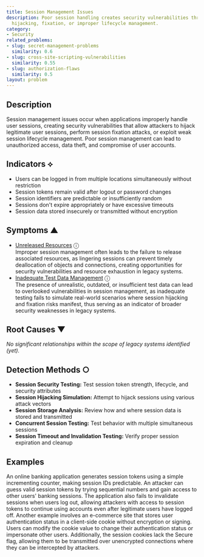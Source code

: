 ```yaml
---
title: Session Management Issues
description: Poor session handling creates security vulnerabilities through session
  hijacking, fixation, or improper lifecycle management.
category:
- Security
related_problems:
- slug: secret-management-problems
  similarity: 0.6
- slug: cross-site-scripting-vulnerabilities
  similarity: 0.55
- slug: authorization-flaws
  similarity: 0.5
layout: problem
---
```


## Description

Session management issues occur when applications improperly handle user sessions, creating security vulnerabilities that allow attackers to hijack legitimate user sessions, perform session fixation attacks, or exploit weak session lifecycle management. Poor session management can lead to unauthorized access, data theft, and compromise of user accounts.

## Indicators ⟡

- Users can be logged in from multiple locations simultaneously without restriction
- Session tokens remain valid after logout or password changes
- Session identifiers are predictable or insufficiently random
- Sessions don't expire appropriately or have excessive timeouts
- Session data stored insecurely or transmitted without encryption

## Symptoms ▲
- [Unreleased Resources](unreleased-resources.md) <span class="info-tooltip" title="Confidence: 0.346, Strength: 0.687">ⓘ</span>
<br/>  Improper session management often leads to the failure to release associated resources, as lingering sessions can prevent timely deallocation of objects and connections, creating opportunities for security vulnerabilities and resource exhaustion in legacy systems.
- [Inadequate Test Data Management](inadequate-test-data-management.md) <span class="info-tooltip" title="Confidence: 0.334, Strength: 0.820">ⓘ</span>
<br/>  The presence of unrealistic, outdated, or insufficient test data can lead to overlooked vulnerabilities in session management, as inadequate testing fails to simulate real-world scenarios where session hijacking and fixation risks manifest, thus serving as an indicator of broader security weaknesses in legacy systems.

## Root Causes ▼

*No significant relationships within the scope of legacy systems identified (yet).*

## Detection Methods ○

- **Session Security Testing:** Test session token strength, lifecycle, and security attributes
- **Session Hijacking Simulation:** Attempt to hijack sessions using various attack vectors
- **Session Storage Analysis:** Review how and where session data is stored and transmitted
- **Concurrent Session Testing:** Test behavior with multiple simultaneous sessions
- **Session Timeout and Invalidation Testing:** Verify proper session expiration and cleanup

## Examples

An online banking application generates session tokens using a simple incrementing counter, making session IDs predictable. An attacker can guess valid session tokens by trying sequential numbers and gain access to other users' banking sessions. The application also fails to invalidate sessions when users log out, allowing attackers with access to session tokens to continue using accounts even after legitimate users have logged off. Another example involves an e-commerce site that stores user authentication status in a client-side cookie without encryption or signing. Users can modify the cookie value to change their authentication status or impersonate other users. Additionally, the session cookies lack the Secure flag, allowing them to be transmitted over unencrypted connections where they can be intercepted by attackers.
